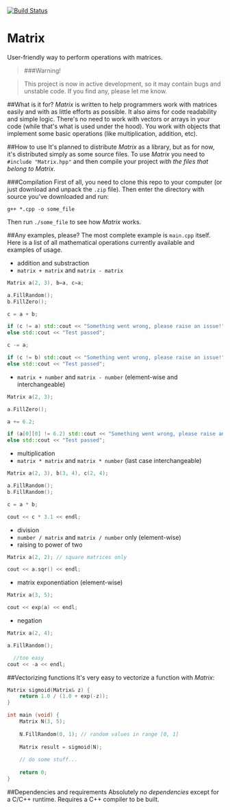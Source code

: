 [![Build Status](https://travis-ci.org/ForceBru/Matrix.svg?branch=master)](https://travis-ci.org/ForceBru/Matrix)

# Matrix
User-friendly way to perform operations with matrices.

> ###Warning!

> This project is now in active development, so it may contain bugs and unstable code. If you find any, please let me know.

##What is it for?
_Matrix_ is written to help programmers work with matrices easily and with as little efforts as possible. It also aims for code readability and simple logic. There's no need to work with vectors or arrays in your code (while that's what is used under the hood). You work with objects that implement some basic operations (like multiplication, addition, etc).

##How to use
It's planned to distribute _Matrix_ as a library, but as for now, it's distributed simply as some source files. To use _Matrix_ you need to `#include "Matrix.hpp"` and then compile your project _with the files that belong to Matrix_.

###Compilation
First of all, you need to clone this repo to your computer (or just download and unpack the `.zip` file). Then enter the directory with source you've downloaded and run:

    g++ *.cpp -o some_file

Then run `./some_file` to see how _Matrix_ works. 

##Any examples, please?
The most complete example is `main.cpp` itself. Here is a list of all mathematical operations currently available and examples of usage.

 - addition and substraction
  - `matrix + matrix` and `matrix - matrix`
   ```cpp
   Matrix a(2, 3), b=a, c=a;
   
   a.FillRandom();
   b.FillZero();
   
   c = a + b;
   
   if (c != a) std::cout << "Something went wrong, please raise an issue!";
   else std::cout << "Test passed";
   
   c -= a;
   
   if (c != b) std::cout << "Something went wrong, please raise an issue!";
   else std::cout << "Test passed";
   ```
  - `matrix + number` and `matrix - number` (element-wise and interchangeable)
   ```cpp
   Matrix a(2, 3);
   
   a.FillZero();
   
   a += 6.2;
   
   if (a[0][0] != 6.2) std::cout << "Something went wrong, please raise an issue!";
   else std::cout << "Test passed";
   ```
 - multiplication
  - `matrix * matrix` and `matrix * number` (last case interchangeable)
   ```cpp
   Matrix a(2, 3), b(3, 4), c(2, 4);
   
   a.FillRandom();
   b.FillRandom();
   
   c = a * b;
   
   cout << c * 3.1 << endl;
   ```
 - division
  - `number / matrix` and `matrix / number` only (element-wise)
 - raising to power of two
  ```cpp
  Matrix a(2, 2); // square matrices only
  
  cout << a.sqr() << endl;
  ```
 - matrix exponentiation (element-wise)
  ```cpp
  Matrix a(3, 5);
  
  cout << exp(a) << endl;
  ```
 - negation
  ```cpp
  Matrix a(2, 4);
  
  a.FillRandom();
  
    //too easy
  cout << -a << endl;
  ```
  
##Vectorizing functions
It's very easy to vectorize a function with _Matrix_:
```cpp
Matrix sigmoid(Matrix& z) {
    return 1.0 / (1.0 + exp(-z));
}

int main (void) {
    Matrix N(3, 5);
    
    N.FillRandom(0, 1); // random values in range [0, 1]
    
    Matrix result = sigmoid(N);
    
    // do some stuff...
    
    return 0;
}
```

##Dependencies and requirements
Absolutely _no dependencies_ except for a C/C++ runtime. Requires a C++ compiler to be built. 

